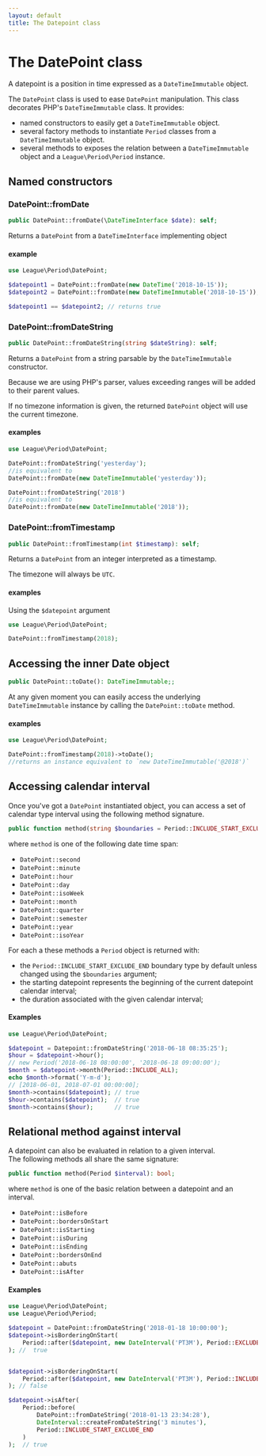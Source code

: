 ```yaml
---
layout: default
title: The Datepoint class
---
```


# The DatePoint class

A datepoint is a position in time expressed as a `DateTimeImmutable` object.

The `DatePoint` class is used to ease `DatePoint` manipulation. This class decorates PHP's `DateTimeImmutable` class.
It provides:

- named constructors to easily get a `DateTimeImmutable` object.
- several factory methods to instantiate `Period` classes from a `DateTimeImmutable` object.
- several methods to exposes the relation between a `DateTimeImmutable` object and a `League\Period\Period` instance.

## Named constructors

### DatePoint::fromDate

~~~php
public DatePoint::fromDate(\DateTimeInterface $date): self;
~~~

Returns a `DatePoint` from a `DateTimeInterface` implementing object
 
#### example

~~~php
use League\Period\DatePoint;

$datepoint1 = DatePoint::fromDate(new DateTime('2018-10-15'));
$datepoint2 = DatePoint::fromDate(new DateTimeImmutable('2018-10-15'));

$datepoint1 == $datepoint2; // returns true
~~~

### DatePoint::fromDateString

~~~php
public DatePoint::fromDateString(string $dateString): self;
~~~

Returns a `DatePoint` from a string parsable by the `DateTimeImmutable` constructor.

<p class="message-info">Because we are using PHP's parser, values exceeding ranges will be added to their parent values.</p>
<p class="message-info">If no timezone information is given, the returned <code>DatePoint</code> object will use the current timezone.</p>

#### examples

~~~php
use League\Period\DatePoint;

DatePoint::fromDateString('yesterday'); 
//is equivalent to
DatePoint::fromDate(new DateTimeImmutable('yesterday')); 

DatePoint::fromDateString('2018')
//is equivalent to
DatePoint::fromDate(new DateTimeImmutable('2018')); 
~~~

### DatePoint::fromTimestamp

~~~php
public DatePoint::fromTimestamp(int $timestamp): self;
~~~

Returns a `DatePoint` from an integer interpreted as a timestamp.

<p class="message-info">The timezone will always be <code>UTC</code>.</p>

#### examples

Using the `$datepoint` argument

~~~php
use League\Period\DatePoint;

DatePoint::fromTimestamp(2018); 
~~~
## Accessing the inner Date object

~~~php
public DatePoint::toDate(): DateTimeImmutable;;
~~~

At any given moment you can easily access the underlying `DateTimeImmutable` instance by
calling the `DatePoint::toDate` method.

#### examples

~~~php
use League\Period\DatePoint;

DatePoint::fromTimestamp(2018)->toDate();
//returns an instance equivalent to `new DateTimeImmutable('@2018')`
~~~

## Accessing calendar interval

Once you've got a `DatePoint` instantiated object, you can access a set of calendar type interval using the following method signature.

~~~php
public function method(string $boundaries = Period::INCLUDE_START_EXCLUDE_END): Period;
~~~

where `method` is one of the following date time span:

- `DatePoint::second`
- `DatePoint::minute`
- `DatePoint::hour`
- `DatePoint::day`
- `DatePoint::isoWeek`
- `DatePoint::month`
- `DatePoint::quarter`
- `DatePoint::semester`
- `DatePoint::year`
- `DatePoint::isoYear`

For each a these methods a `Period` object is returned with:

- the `Period::INCLUDE_START_EXCLUDE_END` boundary type by default unless changed using the `$boundaries` argument;
- the starting datepoint represents the beginning of the current datepoint calendar interval;
- the duration associated with the given calendar interval;

#### Examples

~~~php
use League\Period\DatePoint;

$datepoint = Datepoint::fromDateString('2018-06-18 08:35:25');
$hour = $datepoint->hour();
// new Period('2018-06-18 08:00:00', '2018-06-18 09:00:00');
$month = $datepoint->month(Period::INCLUDE_ALL);
echo $month->format('Y-m-d');
// [2018-06-01, 2018-07-01 00:00:00];
$month->contains($datepoint); // true
$hour->contains($datepoint);  // true
$month->contains($hour);      // true
~~~

## Relational method against interval

A datepoint can also be evaluated in relation to a given interval.  
The following methods all share the same signature:
 
~~~php
public function method(Period $interval): bool;
~~~
 
where `method` is one of the basic relation between a datepoint and an interval.

- `DatePoint::isBefore`
- `DatePoint::bordersOnStart`
- `DatePoint::isStarting`
- `DatePoint::isDuring`
- `DatePoint::isEnding`
- `DatePoint::bordersOnEnd`
- `DatePoint::abuts`
- `DatePoint::isAfter`

#### Examples

~~~php
use League\Period\DatePoint;
use League\Period\Period;

$datepoint = DatePoint::fromDateString('2018-01-18 10:00:00');
$datepoint->isBorderingOnStart(
    Period::after($datepoint, new DateInterval('PT3M'), Period::EXCLUDE_START_INCLUDE_END)
); //  true


$datepoint->isBorderingOnStart(
    Period::after($datepoint, new DateInterval('PT3M'), Period::INCLUDE_ALL)
); // false

$datepoint->isAfter(
    Period::before(
        DatePoint::fromDateString('2018-01-13 23:34:28'), 
        DateInterval::createFromDateString('3 minutes'), 
        Period::INCLUDE_START_EXCLUDE_END
    )
);  // true
~~~
